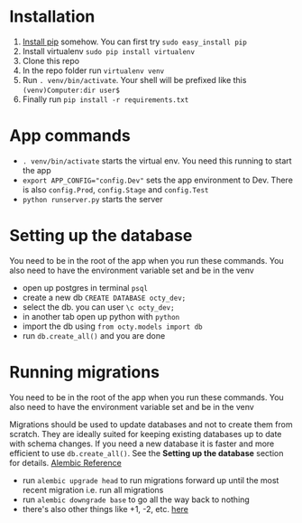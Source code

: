# Installation

1. [Install pip](https://pip.pypa.io/en/latest/installing.html) somehow. You can first try `sudo easy_install pip`
2. Install virtualenv `sudo pip install virtualenv`
3. Clone this repo
4. In the repo folder run `virtualenv venv`
5. Run `. venv/bin/activate`. Your shell will be prefixed like this `(venv)Computer:dir user$`
6. Finally run `pip install -r requirements.txt`

# App commands

- `. venv/bin/activate` starts the virtual env. You need this running to start the app
- `export APP_CONFIG="config.Dev"` sets the app environment to Dev. There is also `config.Prod`, `config.Stage` and `config.Test`
- `python runserver.py` starts the server

# Setting up the database

You need to be in the root of the app when you run these commands. You also need to have the environment variable set and be in the venv

- open up postgres in terminal `psql`
- create a new db `CREATE DATABASE octy_dev;`
- select the db. you can user `\c octy_dev;`
- in another tab open up python with `python`
- import the db using `from octy.models import db`
- run `db.create_all()` and you are done

# Running migrations

You need to be in the root of the app when you run these commands. You also need to have the environment variable set and be in the venv

Migrations should be used to update databases and not to create them from scratch. They are ideally suited for keeping existing databases up to date with schema changes. If you need a new database it is faster and more efficient to use `db.create_all()`. See the __Setting up the database__ section for details. [Alembic Reference](https://alembic.readthedocs.org/en/latest/cookbook.html)

- run `alembic upgrade head` to run migrations forward up until the most recent migration i.e. run all migrations
- run `alembic downgrade base` to go all the way back to nothing
- there's also other things like +1, -2, etc. [here](https://alembic.readthedocs.org/en/latest/tutorial.html#partial-revision-identifiers)